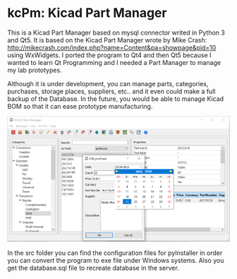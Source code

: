 # kcPm: Kicad Part Manager

This is a Kicad Part Manager based on mysql connector writed in Python 3 and Qt5. It is based on the Kicad Part Manager wrote by Mike Crash: http://mikecrash.com/index.php?name=Content&pa=showpage&pid=10 using WxWidgets. I ported the program to Qt4 and then Qt5 because I wanted to learn Qt Programming and I needed a Part Manager to manage my lab prototypes.

Although it is under development, you can manage parts, categories, purchases, storage places, suppliers, etc.. and it even could make a full backup of the Database. In the future, you would be able to manage Kicad BOM so that it can ease prototype manufacturing.

![Alt text](kcpm.png?raw=true "Main Window")

In the src folder you can find the configuration files for pyInstaller in order you can convert the program to exe file under Windows systems. Also you get the database.sql file to recreate database in the server.
